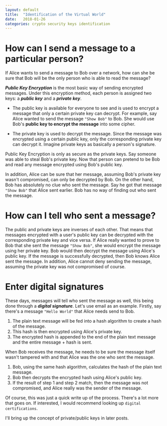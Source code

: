 ```yaml
---
layout: default
title:  "Identification of the Virtual World"
date:   2018-01-26
categories: crypto security keys identification
---
```


# How can I send a message to a particular person?
If Alice wants to send a message to Bob over a network, how can she be
sure that Bob will be the only person who is able to read the message?

__*Public Key Encryption*__ is the most basic way of sending encrypted messages.
Under this encryption method, each person is assigned two keys: a 
__*public key*__ and a __*private key*__.

* The public key is available for everyone to see and is used to encrypt a 
  message that only a certain private key can decrypt. For example, say Alice 
  wanted to send the message `"Show Bob"` to Bob. She would use Bob's 
  **public key to encrypt the message** into some cipher.

* The private key is used to decrypt the message. Since the message was
  encrypted using a certain public key, only the corresponding private key can
  decrypt it. Imagine private keys as basically a person's signature.

Public Key Encryption is only as secure as the private keys. Say someone was 
able to steal Bob's private key. Now that person can pretend to be Bob and read
any message encrypted using Bob's public key. 

In addition, Alice can be sure that her message, assuming Bob's private key
wasn't compromised, can only be decrypted by Bob. On the other hand, Bob has
absolutely no clue who sent the message. Say he got that message `"Show Bob"` that
Alice sent earlier. Bob has no way of finding out who sent the message. 

# How can I tell who sent a message?
The public and private keys are inverses of each other. That means that messages
encrypted with a user's public key can be decrypted with the corresponding
private key and vice versa. If Alice really wanted to prove to Bob that she sent
the message `"Show Bob"`, she would encrypt the message using her private key.
Bob would then decrypt the message using Alice's public key. If the message is
successfully decrypted, then Bob knows Alice sent the message. In addition,
Alice cannot deny sending the message, assuming the private key was not
compromised of course.

# Enter digital signatures
These days, messages will tell who sent the message as well, this being
done through a __*digital signature*__. Let's use email as an example. Firstly,
say there's a message `"Hello World"` that Alice needs send to Bob. 
1. The plain text message will be fed into a hash algorithm to create a hash 
   of the message.
2. This hash is then encrypted using Alice's private key.
3. The encrypted hash is appended to the end of the plain text message and the 
   entire message + hash is sent.

When Bob receives the message, he needs to be sure the message itself wasn't
tampered with and that Alice was the one who sent the message.
1. Bob, using the same hash algorithm, calculates the hash of the plain text 
   message.
2. Bob then decrypts the encrypted hash using Alice's public key.
3. If the result of step 1 and step 2 match, then the message was not
   compromised, and Alice really was the sender of the message.

Of course, this was just a quick write up of the process. There's a lot more
that goes on. If interested, I would recommend looking up `digital
certifications`.

I'll bring up the concept of private/public keys in later posts.
